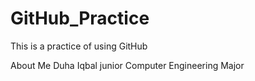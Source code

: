 # GitHub_Practice
This is a practice of using GitHub

About Me
Duha Iqbal
junior 
Computer Engineering Major
